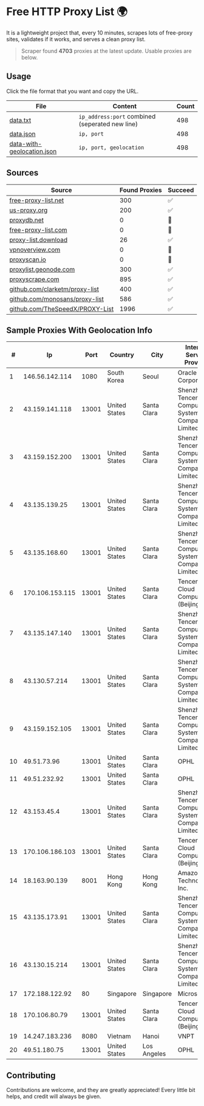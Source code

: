 
# Free HTTP Proxy List 🌍

It is a lightweight project that, every 10 minutes, scrapes lots of free-proxy sites, validates if it works, and serves a clean proxy list.


> Scraper found **4703** proxies at the latest update. Usable proxies are below.

## Usage

Click the file format that you want and copy the URL.


|File|Content|Count|
|----|-------|-----|
|[data.txt](https://raw.githubusercontent.com/themiralay/Proxy-List-World/master/data.txt)|`ip_address:port` combined (seperated new line)|498|
|[data.json](https://raw.githubusercontent.com/themiralay/Proxy-List-World/master/data.json)|`ip, port`|498|
|[data-with-geolocation.json](https://raw.githubusercontent.com/themiralay/Proxy-List-World/master/data-with-geolocation.json)|`ip, port, geolocation`|498|

## Sources

|Source|Found Proxies|Succeed|
|------|-------------|-------|
|[free-proxy-list.net](https://free-proxy-list.net)|300|✅|
|[us-proxy.org](https://www.us-proxy.org)|200|✅|
|[proxydb.net](http://proxydb.net)|0|🚫|
|[free-proxy-list.com](https://free-proxy-list.com/?page=&port=&type%5B%5D=http&type%5B%5D=https&up_time=0&search=Search)|0|🚫|
|[proxy-list.download](https://www.proxy-list.download/HTTP)|26|✅|
|[vpnoverview.com](https://vpnoverview.com/privacy/anonymous-browsing/free-proxy-servers)|0|🚫|
|[proxyscan.io](https://www.proxyscan.io)|0|🚫|
|[proxylist.geonode.com](https://proxylist.geonode.com/api/proxy-list?limit=300&page=1&sort_by=lastChecked&sort_type=desc&protocols=http,https)|300|✅|
|[proxyscrape.com](https://api.proxyscrape.com/v2/?request=displayproxies&protocol=http&timeout=10000&country=all&ssl=all&anonymity=all)|895|✅|
|[github.com/clarketm/proxy-list](https://raw.githubusercontent.com/clarketm/proxy-list/master/proxy-list-raw.txt)|400|✅|
|[github.com/monosans/proxy-list](https://raw.githubusercontent.com/monosans/proxy-list/main/proxies/http.txt)|586|✅|
|[github.com/TheSpeedX/PROXY-List](https://raw.githubusercontent.com/TheSpeedX/PROXY-List/master/http.txt)|1996|✅|


## Sample Proxies With Geolocation Info

|#|Ip|Port|Country|City|Internet Service Provider|
|-|--|----|-------|----|-------------------------|
|1|146.56.142.114|1080|South Korea|Seoul|Oracle Corporation|
|2|43.159.141.118|13001|United States|Santa Clara|Shenzhen Tencent Computer Systems Company Limited|
|3|43.159.152.200|13001|United States|Santa Clara|Shenzhen Tencent Computer Systems Company Limited|
|4|43.135.139.25|13001|United States|Santa Clara|Shenzhen Tencent Computer Systems Company Limited|
|5|43.135.168.60|13001|United States|Santa Clara|Shenzhen Tencent Computer Systems Company Limited|
|6|170.106.153.115|13001|United States|Santa Clara|Tencent Cloud Computing (Beijing) Co|
|7|43.135.147.140|13001|United States|Santa Clara|Shenzhen Tencent Computer Systems Company Limited|
|8|43.130.57.214|13001|United States|Santa Clara|Shenzhen Tencent Computer Systems Company Limited|
|9|43.159.152.105|13001|United States|Santa Clara|Shenzhen Tencent Computer Systems Company Limited|
|10|49.51.73.96|13001|United States|Santa Clara|OPHL|
|11|49.51.232.92|13001|United States|Santa Clara|OPHL|
|12|43.153.45.4|13001|United States|Santa Clara|Shenzhen Tencent Computer Systems Company Limited|
|13|170.106.186.103|13001|United States|Santa Clara|Tencent Cloud Computing (Beijing) Co|
|14|18.163.90.139|8001|Hong Kong|Hong Kong|Amazon Technologies Inc.|
|15|43.135.173.91|13001|United States|Santa Clara|Shenzhen Tencent Computer Systems Company Limited|
|16|43.130.15.214|13001|United States|Santa Clara|Shenzhen Tencent Computer Systems Company Limited|
|17|172.188.122.92|80|Singapore|Singapore|Microsoft|
|18|170.106.80.79|13001|United States|Santa Clara|Tencent Cloud Computing (Beijing) Co|
|19|14.247.183.236|8080|Vietnam|Hanoi|VNPT|
|20|49.51.180.75|13001|United States|Los Angeles|OPHL|



## Contributing

Contributions are welcome, and they are greatly appreciated! Every
little bit helps, and credit will always be given.

